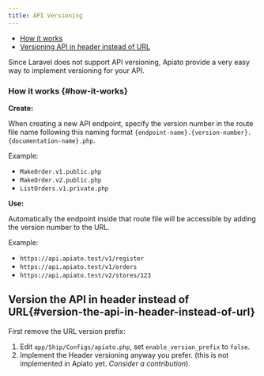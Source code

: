 ```yaml
---
title: API Versioning
---
```


- [How it works](#how-it-works)
- [Versioning API in header instead of URL](#version-the-api-in-header-instead-of-url)

Since Laravel does not support API versioning, Apiato provide a very easy way to implement versioning for your API.

### How it works {#how-it-works}

**Create:**

When creating a new API endpoint, specify the version number in the route file name following this naming format `{endpoint-name}.{version-number}.{documentation-name}.php`.

Example:

- `MakeOrder.v1.public.php`
- `MakeOrder.v2.public.php`
- `ListOrders.v1.private.php`

**Use:**

Automatically the endpoint inside that route file will be accessible by adding the version number to the URL.

Example:

- `https://api.apiato.test/v1/register`
- `https://api.apiato.test/v1/orders`
- `https://api.apiato.test/v2/stores/123`

## Version the API in header instead of URL{#version-the-api-in-header-instead-of-url}

First remove the URL version prefix:

1. Edit `app/Ship/Configs/apiato.php`, set `enable_version_prefix` to  `false`.
2. Implement the Header versioning anyway you prefer. (this is not implemented in Apiato yet. _Consider a contribution_).
